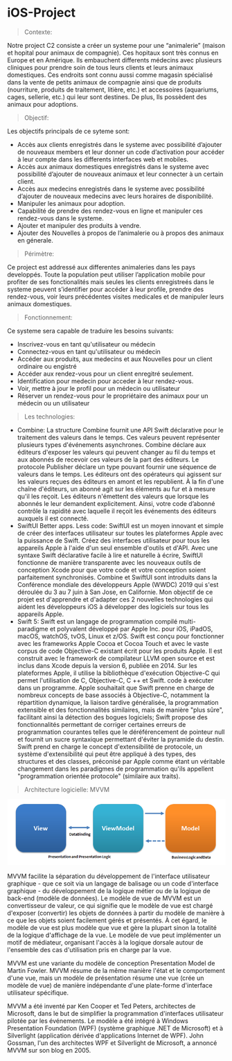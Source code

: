 # iOS-Project

> Contexte:

Notre project C2 consiste a créer un systeme pour une “animalerie” (maison et hopital pour animaux de compagnie). Ces hopitaux sont très connus en Europe et en Amérique. Ils embauchent differents médecins avec plusieurs cliniques pour prendre soin de tous leurs clients et leurs animaux domestiques. Ces endroits sont connu aussi comme magasin spécialisé dans la vente de petits animaux de compagnie ainsi que de produits (nourriture, produits de traitement, litière, etc.) et accessoires (aquariums, cages, sellerie, etc.) qui leur sont destines. De plus, Ils possèdent des animaux pour adoptions.

> Objectif:

Les objectifs principals de ce syteme sont:

- Accès aux clients enregistrés dans le systeme avec possibilité d’ajouter de nouveaux members et leur donner un code d’activation pour accéder à leur compte dans les differents interfaces web et mobiles.
- Accès aux animaux domestiques enregistrés dans le systeme avec possibilité d’ajouter de nouveaux animaux et leur connecter à un certain client.
- Accès aux medecins enregistrés dans le systeme avec possibilité d’ajouter de nouveaux medecins avec leurs horaires de disponibilité.
- Manipuler les animaux pour adoption.
- Capabilité de prendre des rendez-vous en ligne et manipuler ces rendez-vous dans le systeme.
- Ajouter et manipuler des produits à vendre.
- Ajouter des Nouvelles à propos de l’animalerie ou à propos des animaux en génerale.

> Périmètre:

Ce project est addressé aux differentes animaleries dans les pays developpés. Toute la population peut utiliser l’application  mobile pour profiter de ses fonctionalités mais seules les clients enregistreés dans le systeme peuvent s’identifier pour accéder à leur profile, prendre des rendez-vous, voir leurs précédentes visites medicales et de manipuler leurs animaux domestiques.

> Fonctionnement:

Ce systeme sera capable de traduire les besoins suivants:

- Inscrivez-vous en tant qu'utilisateur ou médecin
- Connectez-vous en tant qu'utilisateur ou médecin
- Accéder aux produits, aux medecins et aux Nouvelles pour un client ordinaire ou engistré
- Accéder aux rendez-vous pour un client enregitré seulement.
- Identification pour medecin pour acceder à leur rendez-vous.
- Voir, mettre à jour le profil pour un médecin ou utilisateur
- Réserver un rendez-vous pour le propriétaire des animaux pour un médecin ou un utilisateur

> Les technologies:
- Combine: 
La structure Combine fournit une API Swift déclarative pour le traitement des valeurs dans le temps. Ces valeurs peuvent représenter plusieurs types d'événements asynchrones. Combine déclare aux éditeurs d'exposer les valeurs qui peuvent changer au fil du temps et aux abonnés de recevoir ces valeurs de la part des éditeurs.
Le protocole Publisher déclare un type pouvant fournir une séquence de valeurs dans le temps. Les éditeurs ont des opérateurs qui agissent sur les valeurs reçues des éditeurs en amont et les republient.
À la fin d'une chaîne d'éditeurs, un abonné agit sur les éléments au fur et à mesure qu'il les reçoit. Les éditeurs n'émettent des valeurs que lorsque les abonnés le leur demandent explicitement. Ainsi, votre code d’abonné contrôle la rapidité avec laquelle il reçoit les événements des éditeurs auxquels il est connecté.
- SwiftUI Better apps. Less code:
SwiftUI est un moyen innovant et simple de créer des interfaces utilisateur sur toutes les plateformes Apple avec la puissance de Swift. Créez des interfaces utilisateur pour tous les appareils Apple à l'aide d'un seul ensemble d'outils et d'API. Avec une syntaxe Swift déclarative facile à lire et naturelle à écrire, SwiftUI fonctionne de manière transparente avec les nouveaux outils de conception Xcode pour que votre code et votre conception soient parfaitement synchronisés.
Combine et SwiftUI sont introduits dans la Conférence mondiale des développeurs Apple (WWDC) 2019 qui s'est déroulée du 3 au 7 juin à San Jose, en Californie. Mon objectif de ce projet est d'apprendre et d'adapter ces 2 nouvelles technologies qui aident les développeurs iOS à développer des logiciels sur tous les appareils Apple.
- Swift 5: 
Swift est un langage de programmation compilé multi-paradigme et polyvalent développé par Apple Inc. pour iOS, iPadOS, macOS, watchOS, tvOS, Linux et z/OS. Swift est conçu pour fonctionner avec les frameworks Apple Cocoa et Cocoa Touch et avec le vaste corpus de code Objective-C existant écrit pour les produits Apple. Il est construit avec le framework de compilateur LLVM open source et est inclus dans Xcode depuis la version 6, publiée en 2014. Sur les plateformes Apple, il utilise la bibliothèque d'exécution Objective-C qui permet l'utilisation de C, Objective-C, C ++ et Swift. code à exécuter dans un programme.
Apple souhaitait que Swift prenne en charge de nombreux concepts de base associés à Objective-C, notamment la répartition dynamique, la liaison tardive généralisée, la programmation extensible et des fonctionnalités similaires, mais de manière "plus sûre", facilitant ainsi la détection des bogues logiciels; Swift propose des fonctionnalités permettant de corriger certaines erreurs de programmation courantes telles que le déréférencement de pointeur null et fournit un sucre syntaxique permettant d'éviter la pyramide du destin. Swift prend en charge le concept d'extensibilité de protocole, un système d'extensibilité qui peut être appliqué à des types, des structures et des classes, préconisé par Apple comme étant un véritable changement dans les paradigmes de programmation qu'ils appellent "programmation orientée protocole" (similaire aux traits).

> Architecture logicielle: MVVM

![](MVVM.png)

MVVM facilite la séparation du développement de l'interface utilisateur graphique - que ce soit via un langage de balisage ou un code d'interface graphique - du développement de la logique métier ou de la logique de back-end (modèle de données). Le modèle de vue de MVVM est un convertisseur de valeur, ce qui signifie que le modèle de vue est chargé d'exposer (convertir) les objets de données à partir du modèle de manière à ce que les objets soient facilement gérés et présentés. À cet égard, le modèle de vue est plus modèle que vue et gère la plupart sinon la totalité de la logique d'affichage de la vue. Le modèle de vue peut implémenter un motif de médiateur, organisant l'accès à la logique dorsale autour de l'ensemble des cas d'utilisation pris en charge par la vue.

MVVM est une variante du modèle de conception Presentation Model de Martin Fowler. MVVM résume de la même manière l'état et le comportement d'une vue, mais un modèle de présentation résume une vue (crée un modèle de vue) de manière indépendante d'une plate-forme d'interface utilisateur spécifique.

MVVM a été inventé par Ken Cooper et Ted Peters, architectes de Microsoft, dans le but de simplifier la programmation d'interfaces utilisateur pilotée par les événements. Le modèle a été intégré à Windows Presentation Foundation (WPF) (système graphique .NET de Microsoft) et à Silverlight (application dérivée d'applications Internet de WPF). John Gossman, l'un des architectes WPF et Silverlight de Microsoft, a annoncé MVVM sur son blog en 2005.
